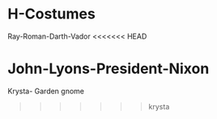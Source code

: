 # H-Costumes
Ray-Roman-Darth-Vador
<<<<<<< HEAD

John-Lyons-President-Nixon
=======
Krysta- Garden gnome
>>>>>>> krysta
